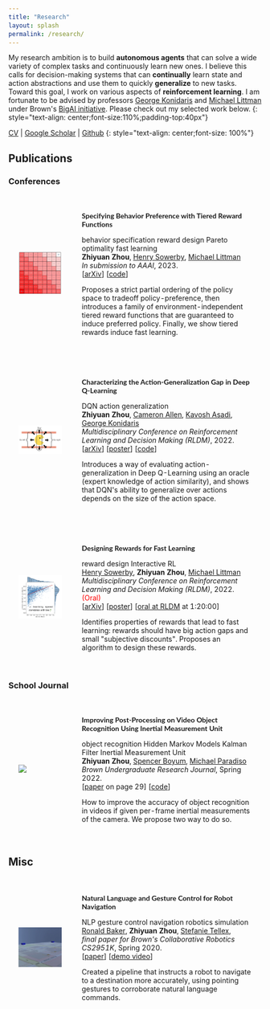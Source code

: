 ```yaml
---
title: "Research"
layout: splash
permalink: /research/
---
```

My research ambition is to build **autonomous agents** that can solve a wide variety of complex tasks and continuously learn new ones. I believe this calls for decision-making systems that can **continually** learn state and action abstractions and use them to quickly **generalize** to new tasks. Toward this goal, I work on various aspects of **reinforcement learning**.
I am fortunate to be advised by professors [George Konidaris](https://cs.brown.edu/people/gdk/) and [Michael Littman](https://www.littmania.com) under Brown's [BigAI initiative](http://bigai.cs.brown.edu). Please check out my selected work below. 
{: style="text-align: center;font-size:110%;padding-top:40px"}

[CV](/pdfs/bio/CV.pdf) \|
[Google Scholar](https://scholar.google.com/citations?user=U70VE-YAAAAJ&hl=en) \|
[Github](https://github.com/zhouzypaul)
{: style="text-align: center;font-size: 100%"}


<!-- style -->
<link rel="stylesheet" href="/assets/css/styles.css">


## Publications
### Conferences 

<table style="width:100%;border:0px;border-spacing:0px;border-collapse:separate;margin-right:auto;margin-left:auto;">
        <tbody>
          <!-- <tr bgcolor="#ffffd0"> -->
          <tr>
            <td style="padding:20px;width:25%;vertical-align:middle">
              <div>
                <img src='/images/paper-images/tiered-reward.jpg' width="160">
              </div>
            </td>
            <td style="padding:20px;width:75%;vertical-align:middle">
              <p style="font-family:'Lato',Verdana,Helvetica,sans-serif; font-size:14px;font-weight:700">
              Specifying Behavior Preference with Tiered Reward Functions
              </p>
              <div class="skills">
                <span class="skill">behavior specification</span>
                <span class="skill">reward design</span>
                <span class="skill">Pareto optimality</span>
                <span class="skill">fast learning</span>
              </div>
              <strong>Zhiyuan Zhou</strong>,
              <a href="https://www.linkedin.com/in/henry-sowerby-a54aa592/">Henry Sowerby</a>,
              <a href="https://www.littmania.com">Michael Littman</a>
              <br>
				<em>In submission to AAAI</em>, 2023.
              <br>
              [<a href="">arXiv</a>]
              [<a href="">code</a>]
              <br>
              <p>Proposes a strict partial ordering of the policy space to tradeoff policy-preference, then introduces a family of environment-independent tiered reward functions that are guaranteed to induce preferred policy. Finally, we show tiered rewards induce fast learning.<br>
              </p>
            </td>
          </tr>
        </tbody>
</table> 

<table style="width:100%;border:0px;border-spacing:0px;border-collapse:separate;margin-right:auto;margin-left:auto;">
        <tbody>
          <!-- <tr bgcolor="#ffffd0"> -->
          <tr>
            <td style="padding:20px;width:25%;vertical-align:middle">
              <div>
                <img src='/images/paper-images/actgen.png' width="160">
              </div>
            </td>
            <td style="padding:20px;width:75%;vertical-align:middle">
              <p style="font-family:'Lato',Verdana,Helvetica,sans-serif; font-size:14px;font-weight:700">
              Characterizing the Action-Generalization Gap in Deep Q-Learning
              </p>
              <div class="skills">
                <span class="skill">DQN</span>
                <span class="skill">action generalization</span>
              </div>
              <strong>Zhiyuan Zhou</strong>,
              <a href="https://camallen.net">Cameron Allen</a>,
              <a href="https://cs.brown.edu/people/kasadiat/authors/kavosh-asadi/">Kavosh Asadi</a>,
              <a href="https://cs.brown.edu/people/gdk/">George Konidaris</a>
              <br>
				<em>Multidisciplinary Conference on Reinforcement Learning and Decision Making (RLDM)</em>, 2022.
              <br>
              [<a href="https://arxiv.org/abs/2205.05588">arXiv</a>]
              [<a href="../pdfs/posters/actgen_rldm_poster.pdf">poster</a>]
              [<a href="https://github.com/camall3n/actgen">code</a>]
              <br>
              <p>Introduces a way of evaluating action-generalization in Deep Q-Learning using an oracle (expert knowledge of action similarity), and shows that DQN's ability to generalize over actions depends on the size of the action space. <br>
              </p>
            </td>
          </tr>
        </tbody>
</table> 

<table style="width:100%;border:0px;border-spacing:0px;border-collapse:separate;margin-right:auto;margin-left:auto;">
        <tbody>
          <!-- <tr bgcolor="#ffffd0"> -->
          <tr>
            <td style="padding:20px;width:25%;vertical-align:middle">
              <div>
                <img src='/images/paper-images/optre.png' width="160">
              </div>
            </td>
            <td style="padding:20px;width:75%;vertical-align:middle">
              <p style="font-family:'Lato',Verdana,Helvetica,sans-serif; font-size:14px;font-weight:700">
              Designing Rewards for Fast Learning
              </p>
              <div class="skills">
                <span class="skill">reward design</span>
                <span class="skill">Interactive RL</span>
              </div>
              <a href="https://www.linkedin.com/in/henry-sowerby-a54aa592/">Henry Sowerby</a>,
              <strong>Zhiyuan Zhou</strong>,
              <a href="https://www.littmania.com">Michael Littman</a>
              <br>
				<em>Multidisciplinary Conference on Reinforcement Learning and Decision Making (RLDM)</em>, 2022. <FONT COLOR="red">(Oral) </FONT>
              <br>
              [<a href="https://arxiv.org/abs/2205.15400">arXiv</a>]
              [<a href="../pdfs/posters/optre_rldm_poster.pdf">poster</a>]
              [<a href="https://brown.hosted.panopto.com/Panopto/Pages/Viewer.aspx?id=7adfa2ab-3dde-46ab-b69e-aea800efe5ef">oral at RLDM</a> at 1:20:00]
              <br>
              <p>Identifies properties of rewards that lead to fast learning: rewards should have big action gaps and small "subjective discounts". Proposes an algorithm to design these rewards.<br>
              </p>
            </td>
          </tr>
        </tbody>
</table> 

### School Journal
<table style="width:100%;border:0px;border-spacing:0px;border-collapse:separate;margin-right:auto;margin-left:auto;">
        <tbody>
          <!-- <tr bgcolor="#ffffd0"> -->
          <tr>
            <td style="padding:20px;width:25%;vertical-align:middle">
              <div>
                <img src='https://www.webtunix.ai/static/img/anotation.jpg' width="160">
              </div>
            </td>
            <td style="padding:20px;width:75%;vertical-align:middle">
              <p style="font-family:'Lato',Verdana,Helvetica,sans-serif; font-size:14px;font-weight:700">
              Improving Post-Processing on Video Object Recognition Using Inertial Measurement Unit
              </p>
                <div class="skills">
                  <span class="skill">object recognition</span>
                  <span class="skill">Hidden Markov Models</span>
                  <span class="skill">Kalman Filter</span>
                  <span class="skill">Inertial Measurement Unit</span>
                </div>
              <strong>Zhiyuan Zhou</strong>,
              <a href="https://rocketreach.co/spencer-boyum-email_78257776">Spencer Boyum</a>,
              <a href="https://vivo.brown.edu/display/mparadis">Michael Paradiso</a>
              <br>
				<em>Brown Undergraduate Research Journal</em>, Spring 2022.
              <br>
              [<a href="https://brownresearchclub.weebly.com/spring-2022.html">paper</a> on page 29]
              [<a href="https://github.com/zhouzypaul/object-recognition-imu">code</a>]
              <br>
              <p> How to improve the accuracy of object recognition in videos if given per-frame inertial measurements of the camera. We propose two way to do so.<br>
              </p>
            </td>
          </tr>
        </tbody>
</table> 


## Misc 
<table style="width:100%;border:0px;border-spacing:0px;border-collapse:separate;margin-right:auto;margin-left:auto;">
        <tbody>
          <!-- <tr bgcolor="#ffffd0"> -->
          <tr>
            <td style="padding:20px;width:25%;vertical-align:middle">
              <div>
                <img src='/images/paper-images/robot-nav.png' width="160">
              </div>
            </td>
            <td style="padding:20px;width:75%;vertical-align:middle">
              <p style="font-family:'Lato',Verdana,Helvetica,sans-serif; font-size:14px;font-weight:700">
              Natural Language and Gesture Control for Robot Navigation
              </p>
              <div class="skills">
                <span class="skill">NLP</span>
                <span class="skill">gesture control</span>
                <span class="skill">navigation</span>
                <span class="skill">robotics simulation</span>
              </div>
              <a href="https://www.linkedin.com/in/ronald-baker-a978801b4/">Ronald Baker</a>,
              <strong>Zhiyuan Zhou</strong>,
              <a href="https://cs.brown.edu/people/stellex/">Stefanie Tellex</a>,
              <br>
				<em>final paper for Brown's Collaborative Robotics CS2951K</em>, Spring 2020.
              <br>
              [<a href="../pdfs/papers/nl-gesture-paper.pdf">paper</a>]
              [<a href="https://drive.google.com/file/d/1n_2syscPwRcwtKXXp40UMu6Vl1x3uDok/view?usp=sharing">demo video</a>]
              <br>
              <p>Created a pipeline that instructs a robot to navigate to a destination more accurately, using pointing gestures to corroborate natural language commands.<br>
              </p>
            </td>
          </tr>
        </tbody>
</table> 